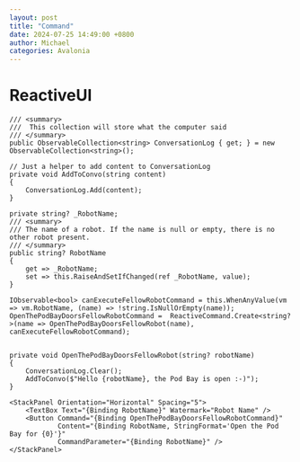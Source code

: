 ```yaml
---
layout: post
title: "Command"
date: 2024-07-25 14:49:00 +0800
author: Michael
categories: Avalonia
---
```


# ReactiveUI

    /// <summary>
    ///  This collection will store what the computer said
    /// </summary>
    public ObservableCollection<string> ConversationLog { get; } = new ObservableCollection<string>();

    // Just a helper to add content to ConversationLog
    private void AddToConvo(string content)
    {
        ConversationLog.Add(content);
    }

    private string? _RobotName;
    /// <summary>
    /// The name of a robot. If the name is null or empty, there is no other robot present.
    /// </summary>
    public string? RobotName
    {
        get => _RobotName;
        set => this.RaiseAndSetIfChanged(ref _RobotName, value);
    }

    IObservable<bool> canExecuteFellowRobotCommand = this.WhenAnyValue(vm => vm.RobotName, (name) => !string.IsNullOrEmpty(name));
    OpenThePodBayDoorsFellowRobotCommand =  ReactiveCommand.Create<string?>(name => OpenThePodBayDoorsFellowRobot(name), canExecuteFellowRobotCommand);


    private void OpenThePodBayDoorsFellowRobot(string? robotName)
    {
        ConversationLog.Clear();
        AddToConvo($"Hello {robotName}, the Pod Bay is open :-)");
    }

    <StackPanel Orientation="Horizontal" Spacing="5">
        <TextBox Text="{Binding RobotName}" Watermark="Robot Name" />
        <Button Command="{Binding OpenThePodBayDoorsFellowRobotCommand}"
                Content="{Binding RobotName, StringFormat='Open the Pod Bay for {0}'}"
                CommandParameter="{Binding RobotName}" />
    </StackPanel>
